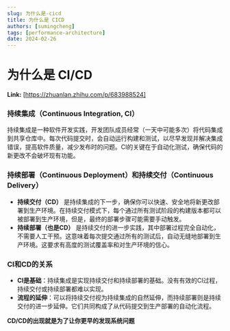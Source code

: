 ```yaml
---
slug: 为什么是-cicd
title: 为什么是 CICD
authors: [sumingcheng]
tags: [performance-architecture]
date: 2024-02-26
---
```


# 为什么是 CI/CD



 **Link:** [https://zhuanlan.zhihu.com/p/683988524]

### 持续集成（Continuous Integration, CI）  

持续集成是一种软件开发实践，开发团队成员经常（一天中可能多次）将代码集成到共享仓库中。每次代码提交时，会自动运行构建和测试，以尽早发现并解决集成错误，提高软件质量，减少发布时的问题。CI的关键在于自动化测试，确保代码的新更改不会破坏现有功能。

### 持续部署（Continuous Deployment）和持续交付（Continuous Delivery）  

* **持续交付（CD）** 是持续集成的下一步，确保你可以快速、安全地将新更改部署到生产环境。在持续交付模式下，每个通过所有测试阶段的构建版本都可以被部署到生产环境，但是，最终的部署步骤可能需要手动触发。
* **持续部署（也是CD）** 是持续交付的进一步实践，其中部署过程完全自动化，不需要人工干预。这意味着每次提交通过所有的测试后，自动无缝地部署到生产环境。这要求有高度的测试覆盖率和对生产环境的信心。

### CI和CD的关系  

* **CI是基础**：持续集成是实现持续交付和持续部署的基础。没有有效的CI过程，持续交付或持续部署都难以实现。
* **流程的延伸**：可以将持续交付视为持续集成的自然延伸，而持续部署则是持续交付的进一步延伸。它们共同构成了从代码提交到生产部署的自动化流程。

**CD/CD的出现就是为了让你更早的发现系统问题**